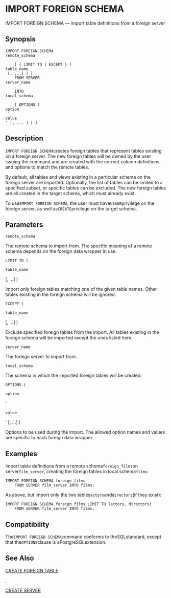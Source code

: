 # IMPORT FOREIGN SCHEMA

IMPORT FOREIGN SCHEMA — import table definitions from a foreign server

## Synopsis

```text
IMPORT FOREIGN SCHEMA 
remote_schema

    [ { LIMIT TO | EXCEPT } ( 
table_name
 [, ...] ) ]
    FROM SERVER 
server_name

    INTO 
local_schema

    [ OPTIONS ( 
option
 '
value
' [, ... ] ) ]
```

## Description

`IMPORT FOREIGN SCHEMA`creates foreign tables that represent tables existing on a foreign server. The new foreign tables will be owned by the user issuing the command and are created with the correct column definitions and options to match the remote tables.

By default, all tables and views existing in a particular schema on the foreign server are imported. Optionally, the list of tables can be limited to a specified subset, or specific tables can be excluded. The new foreign tables are all created in the target schema, which must already exist.

To use`IMPORT FOREIGN SCHEMA`, the user must have`USAGE`privilege on the foreign server, as well as`CREATE`privilege on the target schema.

## Parameters

`remote_schema`

The remote schema to import from. The specific meaning of a remote schema depends on the foreign data wrapper in use.

`LIMIT TO (`

`table_name`

\[, ...\] \)

Import only foreign tables matching one of the given table names. Other tables existing in the foreign schema will be ignored.

`EXCEPT (`

`table_name`

\[, ...\] \)

Exclude specified foreign tables from the import. All tables existing in the foreign schema will be imported except the ones listed here.

`server_name`

The foreign server to import from.

`local_schema`

The schema in which the imported foreign tables will be created.

`OPTIONS (`

`option`

'

`value`

' \[, ...\] \)

Options to be used during the import. The allowed option names and values are specific to each foreign data wrapper.

## Examples

Import table definitions from a remote schema`foreign_films`on server`film_server`, creating the foreign tables in local schema`films`:

```text
IMPORT FOREIGN SCHEMA foreign_films
    FROM SERVER film_server INTO films;
```

As above, but import only the two tables`actors`and`directors`\(if they exist\):

```text
IMPORT FOREIGN SCHEMA foreign_films LIMIT TO (actors, directors)
    FROM SERVER film_server INTO films;
```

## Compatibility

The`IMPORT FOREIGN SCHEMA`command conforms to theSQLstandard, except that the`OPTIONS`clause is aPostgreSQLextension.

## See Also

[CREATE FOREIGN TABLE](https://www.postgresql.org/docs/10/static/sql-createforeigntable.html)

,

[CREATE SERVER](https://www.postgresql.org/docs/10/static/sql-createserver.html)

